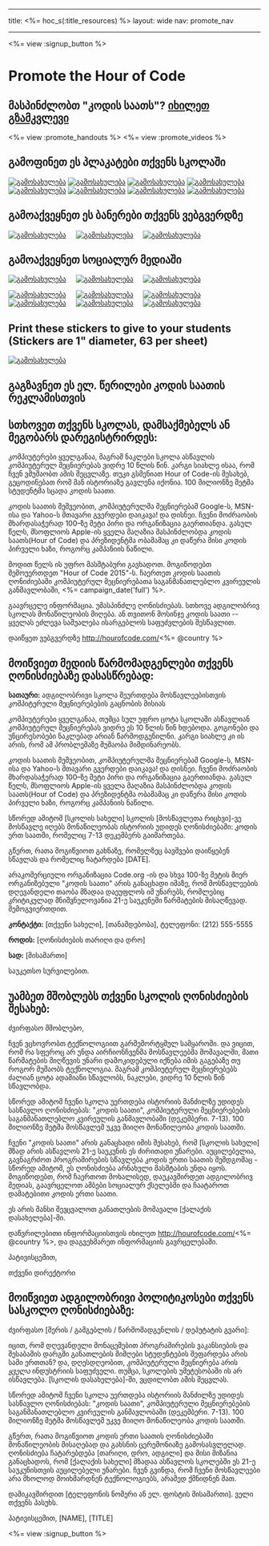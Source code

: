 * * *

title: <%= hoc_s(:title_resources) %> layout: wide nav: promote_nav

* * *

<link rel="stylesheet" type="text/css" href="/css/promote-page.css" />
</link>

<%= view :signup_button %>

# Promote the Hour of Code

## მასპინძლობთ "კოდის საათს"? [იხილეთ გზამკვლევი](<%= resolve_url('/resources/how-to') %>)

<%= view :promote_handouts %> <%= view :promote_videos %>

<a id="posters"></a>

## გამოფინეთ ეს პლაკატები თქვენს სკოლაში

[![გამოსახულება](/images/fit-280/malala-yousafzai.png)](/files/malala-yousafzai-poster.pdf) [![გამოსახულება](/images/fit-280/sheryl-sandberg.png)](/files/sheryl-sandberg-poster.pdf) [![გამოსახულება](/images/fit-280/mark-zuckerberg.png)](/files/mark-zuckerberg-poster.pdf) [![გამოსახულება](/images/fit-280/marissa-mayer.png)](/files/marissa-mayer-poster.pdf) [![გამოსახულება](/images/fit-280/susan.png)](/files/susan-wojcicki-poster.pdf) [![გამოსახულება](/images/fit-280/chris-bosh.png)](/files/chris-bosh-poster.pdf) [![გამოსახულება](/images/fit-280/barack-obama.png)](/files/barack-obama-poster.pdf) [![გამოსახულება](/images/fit-280/ashton-kutcher.png)](/files/ashton-kutcher-poster.pdf)

<a id="banners"></a>

## გამოაქვეყნეთ ეს ბანერები თქვენს ვებგვერდზე

[![გამოსახულება](/images/fit-250/banner1.jpg)](/images/banner1.jpg)&nbsp;&nbsp;&nbsp;&nbsp; [![გამოსახულება](/images/fit-250/banner3.jpg)](/images/banner3.jpg)&nbsp;&nbsp;&nbsp;&nbsp; [![გამოსახულება](/images/fit-500/banner5.jpg)](/images/banner5.jpg)&nbsp;&nbsp;&nbsp;&nbsp;

<a id="social"></a>

## გამოაქვეყნეთ სოციალურ მედიაში

[![გამოსახულება](/images/fit-250/social-1.jpg)](/images/social-1.jpg)&nbsp;&nbsp;&nbsp;&nbsp; [![გამოსახულება](/images/fit-250/social-2.jpg)](/images/social-2.jpg)&nbsp;&nbsp;&nbsp;&nbsp; [![გამოსახულება](/images/fit-250/social-3.jpg)](/images/social-3.jpg)&nbsp;&nbsp;&nbsp;&nbsp;

[![გამოსახულება](/images/fit-250/mark.jpg)](/images/mark.jpg)&nbsp;&nbsp;&nbsp;&nbsp; [![გამოსახულება](/images/fit-250/susan.png)](/images/susan.png)&nbsp;&nbsp;&nbsp;&nbsp; [![გამოსახულება](/images/fit-250/chris.jpg)](/images/chris.jpg)&nbsp;&nbsp;&nbsp;&nbsp; [![გამოსახულება](/images/fit-250/marissa.jpg)](/images/marissa.jpg)&nbsp;&nbsp;&nbsp;&nbsp; [![გამოსახულება](/images/fit-250/ashton.jpg)](/images/ashton.jpg)&nbsp;&nbsp;&nbsp;&nbsp; [![გამოსახულება](/images/fit-250/barack.jpg)](/images/barack.jpg)&nbsp;&nbsp;&nbsp;&nbsp;

<a id="stickers"></a>

## Print these stickers to give to your students (Stickers are 1" diameter, 63 per sheet)

[![გამოსახულება](/images/fit-250/hour-of-code-stickers.png)](/images/hour-of-code-stickers.pdf)

<a id="sample-emails"></a>

## გაგზავნეთ ეს ელ. წერილები კოდის საათის რეკლამისთვის

<a id="email"></a>

## სთხოვეთ თქვენს სკოლას, დამსაქმებელს ან მეგობარს დარეგისტრირდეს:

კომპიუტერები ყველგანაა, მაგრამ ნაკლები სკოლა ასწავლის კომპიუტერულ მეცნიერებას ვიდრე 10 წლის წინ. კარგი სიახლე ისაა, რომ ჩვენ ვმუშაობთ ამის შეცვლაზე. თუკი გსმენიათ Hour of Code-ის შესახებ, გეცოდინებათ რომ მან ისტორიაზე გავლენა იქონია. 100 მილიონზე მეტმა სტუდენტმა სცადა კოდის საათი.

კოდის საათის მეშვეობით, კომპიუტერულმა მეცნიერებამ Google-ს, MSN-ისა და Yahoo-ს მთავარი გვერდები დაიკავა! და დისნეი. ჩვენი მოძრაობის მხარდასაჭერად 100–ზე მეტი პირი და ორგანიზაცია გაერთიანდა. გასულ წელს, მსოფლიოს Apple-ის ყველა მაღაზია მასპინძლობდა კოდის საათს(Hour of Code) და პრეზიდენტმა ობამამაც კი დაწერა მისი კოდის პირველი ხაზი, როგორც კამპანიის ნაწილი.

მოდით წელს ის უფრო მასშტაბური გავხადოთ. მოგიწოდებთ შემოუერთდეთ "Hour of Code 2015"-ს. ჩაერთეთ კოდის საათის ღონიძიებაში კომპიუტერულ მეცნიერებათა საგანმანათლებლო კვირეულის განმავლობაში, <%= campaign_date('full') %>.

გაავრცელე ინფორმაცია. უმასპინძლე ღონისძიებას. სთხოვე ადგილობრივ სკოლას მონაწილეობის მიღება. ან თვითონ მოსინჯე კოდის საათი -- ყველას ეძლევა საშუალება ისარგებლოს საფუძვლების შესწავლით.

დაიწყეთ ვებგვერდზე http://hourofcode.com/<%= @country %>

<a id="media-pitch"></a>

## მოიწვიეთ მედიის წარმომადგენლები თქვენს ღონისძიებაზე დასასწრებად:

**სათაური:** ადგილობრივი სკოლა შეურთდება მოსწავლეებისთვის კომპიტერული მეცნიერებების გაცნობის მისიას

კომპიუტერები ყველგანაა, თუმცა სულ უფრო ცოტა სკოლაში ასწავლიან კომპიუტერულ მეცნიერებას ვიდრე ეს 10 წლის წინ ხდებოდა. გოგონები და უნცირესობები ნაკლებად არიან წარმოდგენილნი. კარგი სიახლე კი ის არის, რომ ამ პრობლემაზე მუშაობა მიმდინარეობს.

კოდის საათის მეშვეობით, კომპიუტერულმა მეცნიერებამ Google-ს, MSN-ისა და Yahoo-ს მთავარი გვერდები დაიკავა! და დისნეი. ჩვენი მოძრაობის მხარდასაჭერად 100–ზე მეტი პირი და ორგანიზაცია გაერთიანდა. გასულ წელს, მსოფლიოს Apple-ის ყველა მაღაზია მასპინძლობდა კოდის საათს(Hour of Code) და პრეზიდენტმა ობამამაც კი დაწერა მისი კოდის პირველი ხაზი, როგორც კამპანიის ნაწილი.

სწორედ ამიტომ [სკოლის სახელი] სკოლის [მოსწავლეთა რიცხვი]-ვე მოსწავლე იღებს მონაწილეობას ისტორიის უდიდეს ღონისძიებაში: კოდის ერთ საათში, რომელიც 7-13 დეკემბერს გაიმართება.

გწერთ, რათა მოგიწვიოთ გახნაზე, რომელზეც ბავშვები დაიწყებენ სწავლას და რომელიც ჩატარდება [DATE].

არაკომერციული ორგანიზაცია Code.org -ის და სხვა 100-ზე მეტის მიერ ორგანიზებული "კოდის საათი" არის განაცხადი იმაზე, რომ მოსწავლეების დღევანდელი თაობა მზადაა დაეუფლოს იმ უნარებს, რომლებიც კრიტიკულად მნიშვნელოვანია 21-ე საუკუნეში წარმატების მისაღწევად. შემოგვიერთდით.

**კონტაქტი:** [თქვენი სახელი], [თანამდებობა], ტელეფონი: (212) 555-5555

**როდის:** [ღონისძიების თარიღი და დრო]

**სად:** [მისამართი]

საუკეთსო სურვილებით.

<a id="parents"></a>

## უამბეთ მშობლებს თქვენი სკოლის ღონისძიების შესახებ:

ძვირფასო მშობლებო,

ჩვენ ვცხოვრობთ ტექნოლოგიით გარშემორტყმულ სამყაროში. და ვიცით, რომ რა სფეროც არ უნდა აირჩიონჩვენმა მოსწავლეებმა მომავალში, მათი წარმატების მიღწევის უნარი დამოკიდებული იქნება იმის გაგებაზე თუ როგორ მუშაობს ტექნოლოგია. მაგრამ კომპიუტერულ მეცნიერებებს ძალიან ცოტა ადამიანი სწავლობს, ნაკლები, ვიდრე 10 წლის წინ სწავლობდა.

სწორედ ამიტომ ჩვენი სკოლა უერთდება ისტორიის მანძილზე უდიდეს სასწავლო ღონისძიებას: "კოდის საათი", კომპიუტერული მეცნიერებების საგანმანათლებლო კვირეულის განმავლობაში (დეკემბერი. 7-13). 100 მილიონზე მეტმა მოსწავლემ უკვე მიიღო მონაწილეობა კოდის საათში.

ჩვენი "კოდის საათი" არის განაცხადი იმის შესახებ, რომ [სკოლის სახელი] მზად არის ასწავლოს 21-ე საუკუნის ეს ძირითადი უნარები. აუცილებელია, გავნაგრძოთ პროგრამირების სწავლება კოდის ერთი საათის შემდგომაც - სწორედ ამიტომ, ეს ღონისძიება არნახული მასშტაბის უნდა იყოს. მოგიწოდებთ, რომ ჩაერთოთ მოხალისედ, დაუკავშირდეთ ადგილობრივ მედიას, გაავრცელოთ ამბები სოციალურ ქსელებში და ჩაატაროთ დამატებითი კოდის ერთი საათი.

ეს არის შანსი შევცვალოთ განათლების მომავალი [ქალაქის დასახელება]-ში.

დაწვრილებითი ინფორმაციისთვის იხილეთ http://hourofcode.com/<%= @country %>, და დაგვეხმარეთ ინფორმაციის გავრცელებაში.

პატივისცემით,

თქვენი დირექტორი

<a id="politicians"></a>

## მოიწვიეთ ადგილობრივი პოლიტიკოსები თქვენს სასკოლო ღონისძიებაზე:

ძვირფასო [მერის / გამგებლის / წარმომადგენლის / დეპუტატის გვარი]:

იცით, რომ დღევანდელი მონაცემებით პროგრამირების ვაკანსიების და შესაბამის დარგში განათლების მიმღები სტუდენტების შეფარდება არის სამი ერთთან? და, დღესდღეობით, კომპიუტერული მეცნიერება არის *ყველა* ინდუსტრიის საფუძველი. თუმცა, სკოლების უმეტესობაში ის არ ისწავლება. [სკოლის დასახელება]-ში, ვცდილობთ ამის შეცვლას.

სწორედ ამიტომ ჩვენი სკოლა უერთდება ისტორიის მანძილზე უდიდეს სასწავლო ღონისძიებას: "კოდის საათი", კომპიუტერული მეცნიერებების საგანმანათლებლო კვირეულის განმავლობაში (დეკემბერი. 7-13). 100 მილიონზე მეტმა მოსწავლემ უკვე მიიღო მონაწილეობა კოდის საათში.

გწერთ, რათა მოგიწვიოთ კოდის ერთი საათის ღონისძიებაში მონაწილეობის მისაღებად და გახსნის ცერემონიაზე გამოსასვლელად. ღონისძიება ჩატარებდება [თარიღი, დრო, ადგილი] და მისი მიზანია განაცხადოს, რომ [ქალაქის სახელი] მზადაა ასწავლოს სკოლებში ეს 21-ე საუკუნისთვის აუცილებელი უნარები. ჩვენ გვინდა, რომ ჩვენი მოსწავლეები არა მხოლოდ მოიხმარდნენ ტექნოლოგიებს, არამედ ქმნიდნენ მათ.

დამიკავშირდით [ტელეფონის ნომერი ან ელ. ფოსტის მისამართი]. ველი თქვენს პასუხს.

პატივისცემით, [NAME], [TITLE]

<%= view :signup_button %>
